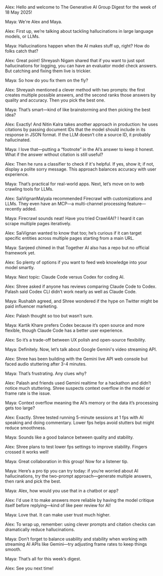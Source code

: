 Alex: Hello and welcome to The Generative AI Group Digest for the week of 18 May 2025!

Maya: We're Alex and Maya.

Alex: First up, we’re talking about tackling hallucinations in large language models, or LLMs.

Maya: Hallucinations happen when the AI makes stuff up, right? How do folks catch that?

Alex: Great point! Shreyash Nigam shared that if you want to just spot hallucinations for logging, you can have an evaluator model check answers. But catching and fixing them live is trickier.

Maya: So how do you fix them on the fly?

Alex: Shreyash mentioned a clever method with two prompts: the first creates multiple possible answers, and the second ranks those answers by quality and accuracy. Then you pick the best one.

Maya: That’s smart—kind of like brainstorming and then picking the best idea?

Alex: Exactly! And Nitin Kalra takes another approach in production: he uses citations by passing document IDs that the model should include in its response in JSON format. If the LLM doesn’t cite a source ID, it probably hallucinated.

Maya: I love that—putting a “footnote” in the AI’s answer to keep it honest. What if the answer without citation is still useful?

Alex: Then he runs a classifier to check if it's helpful. If yes, show it; if not, display a polite sorry message. This approach balances accuracy with user experience.

Maya: That’s practical for real-world apps. Next, let’s move on to web crawling tools for LLMs.

Alex: SaiVignanMalyala recommended Firecrawl with customizations and LLMs. They even have an MCP—a multi-channel processing feature—recently added.

Maya: Firecrawl sounds neat! Have you tried Crawl4AI? I heard it can scrape multiple pages iteratively.

Alex: SaiVignan wanted to know that too; he’s curious if it can target specific entities across multiple pages starting from a main URL.

Maya: Sanjeed chimed in that Together AI also has a repo but no official framework yet.

Alex: So plenty of options if you want to feed web knowledge into your model smartly.

Maya: Next topic: Claude Code versus Codex for coding AI.

Alex: Shree asked if anyone has reviews comparing Claude Code to Codex. Palash said Codex CLI didn’t work nearly as well as Claude Code.

Maya: Rushabh agreed, and Shree wondered if the hype on Twitter might be paid influencer marketing.

Alex: Palash thought so too but wasn’t sure.

Maya: Kartik Khare prefers Codex because it’s open source and more flexible, though Claude Code has a better user experience.

Alex: So it’s a trade-off between UX polish and open-source flexibility.

Maya: Definitely. Now, let’s talk about Google Gemini's video streaming API.

Alex: Shree has been building with the Gemini live API web console but faced audio stuttering after 3-4 minutes.

Maya: That’s frustrating. Any clues why?

Alex: Palash and friends used Gemini realtime for a hackathon and didn’t notice much stuttering. Shree suspects context overflow in the model or frame rate is the issue.

Maya: Context overflow meaning the AI’s memory or the data it’s processing gets too large?

Alex: Exactly. Shree tested running 5-minute sessions at 1 fps with AI speaking and doing commentary. Lower fps helps avoid stutters but might reduce smoothness.

Maya: Sounds like a good balance between quality and stability.

Alex: Shree plans to test lower fps settings to improve stability. Fingers crossed it works well!

Maya: Great collaboration in this group! Now for a listener tip.

Maya: Here’s a pro tip you can try today: if you’re worried about AI hallucinations, try the two-prompt approach—generate multiple answers, then rank and pick the best.

Maya: Alex, how would you use that in a chatbot or app?

Alex: I'd use it to make answers more reliable by having the model critique itself before replying—kind of like peer review for AI!

Maya: Love that. It can make user trust much higher.

Alex: To wrap up, remember: using clever prompts and citation checks can dramatically reduce hallucinations.

Maya: Don’t forget to balance usability and stability when working with streaming AI APIs like Gemini—try adjusting frame rates to keep things smooth.

Maya: That’s all for this week’s digest.

Alex: See you next time!